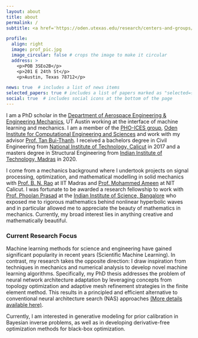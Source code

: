 ```yaml
---
layout: about
title: about
permalink: /
subtitle: <a href='https://oden.utexas.edu/research/centers-and-groups/probabilistic-high-order-inference-computation-estimation-and-simulation/'>University of Texas at Austin</a>. 

profile:
  align: right
  image: prof_pic.jpg
  image_circular: false # crops the image to make it circular
  address: >
    <p>POB 3SEo2B</p>
    <p>201 E 24th St</p>
    <p>Austin, Texas 78712</p>

news: true  # includes a list of news items
selected_papers: true # includes a list of papers marked as "selected={true}"
social: true  # includes social icons at the bottom of the page
---
```


I am a PhD scholar in the [Department of Aerospace Engineering & Engineering Mechanics](https://www.ae.utexas.edu), UT Austin working at the interface of machine learning and mechanics.  I am a member of the [PHO-ICES group](https://phoices.netlify.app/), [Oden Institute for Computational Engineering and Sciences](https://www.oden.utexas.edu/) and work with my advisor [Prof. Tan Bui-Thanh](https://www.ae.utexas.edu/people/faculty/faculty-directory/bui-thanh). I received a bachelors degree in Civil Engineering from [National Institute of Technology, Calicut](https://nitc.ac.in) in 2017 and a masters degree in Structural Engineering from [Indian Institute of Technology, Madras](https://www.iitm.ac.in) in 2020.

I come from a mechanics background where I undertook projects on signal processing, optimization, and mathematical modelling in solid mechanics with [Prof. B. N. Rao](https://scholar.google.com/citations?user=gklEogwAAAAJ&hl=en&oi=ao) at IIT Madras and [Prof. Mohammed Ameen](http://www.nitc.ac.in/index.php/?url=users/view/77/7/3) at NIT Calicut. I was fortunate to be awarded a research fellowship to work with [Prof. Phoolan Prasad](https://en.wikipedia.org/wiki/Phoolan_Prasad) at the [Indian Institute of Science, Bangalore](https://math.iisc.ac.in) who exposed me to rigorous mathematics behind nonlinear hyperbolic waves and in particular allowed me to appreciate the beauty of mathematics in mechanics. Currently, my broad interest lies in anything creative and mathematically beautiful. 

### Current Research Focus

Machine learning methods for science and engineering have gained significant popularity in recent years (Scientific Machine Learning). In contrast, my research takes the opposite direction: I draw inspiration from techniques in mechanics and numerical analysis to develop novel machine learning algorithms. Specifically, my PhD thesis addresses the problem of neural network architecture adaptation by leveraging concepts from topology optimization and adaptive mesh refinement strategies in the finite element method. This results in a principled and efficient alternative to conventional neural architecture search (NAS) approaches [(More details available here)](https://arxiv.org/abs/2502.06885).

Currently, I am interested in generative modeling for prior calibration in Bayesian inverse problems, as well as in developing derivative-free optimization methods for black-box optimization.
       




